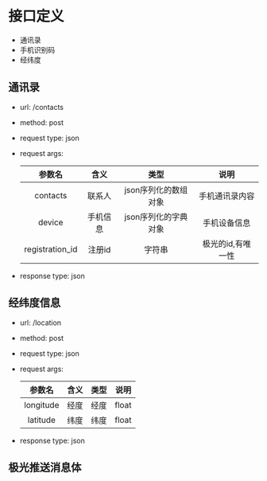 
# 接口定义

* 通讯录
* 手机识别码
* 经纬度

## 通讯录

* url: /contacts
* method: post
* request type: json
* request args: 

  |参数名| 含义|类型|说明|
  |:-:|:-:|:-:|:-:|
  |contacts|联系人|json序列化的数组对象|手机通讯录内容|
  |device|手机信息|json序列化的字典对象|手机设备信息|
  |registration_id|注册id|字符串|极光的id,有唯一性|
* response type: json

## 经纬度信息

* url: /location
* method: post
* request type: json
* request args: 

  |参数名| 含义|类型|说明|
  |:-:|:-:|:-:|:-:|
  |longitude|经度|经度|float|
  |latitude|纬度|纬度|float|
* response type: json

## 极光推送消息体

